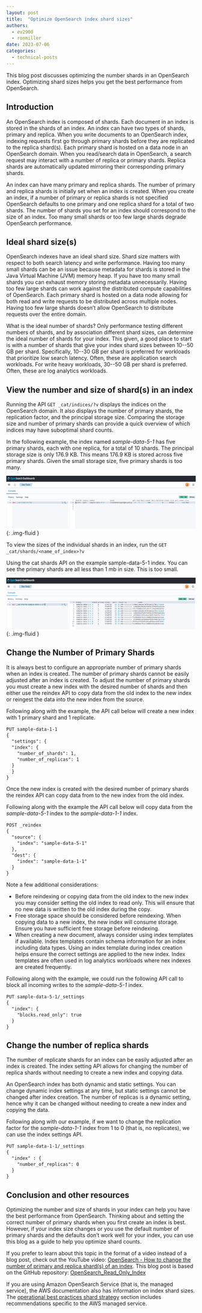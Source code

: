 ```yaml
---
layout: post
title:  "Optimize OpenSearch index shard sizes"
authors:
  - ev2900
  - ronmiller
date: 2023-07-06
categories:
  - technical-posts
---
```


This blog post discusses optimizing the number shards in an OpenSearch index. Optimizing shard sizes helps you get the best performance from OpenSearch.

## Introduction
An OpenSearch index is composed of shards. Each document in an index is stored in the shards of an index. An index can have two types of shards, primary and replica. When you write documents to an OpenSearch index, indexing requests first go through primary shards before they are replicated to the replica shard(s). Each primary shard is hosted on a data node in an OpenSearch domain. When you read/search data in OpenSearch, a search request may interact with a number of replica or primary shards. Replica shards are automatically updated mirroring their corresponding primary shards.

An index can have many primary and replica shards. The number of primary and replica shards is initially set when an index is created. When you create an index, if a number of primary or replica shards is not specified OpenSearch defaults to one primary and one replica shard for a total of two shards. The number of shards you set for an index should correspond to the size of an index. Too many small shards or too few large shards degrade OpenSearch performance.

## Ideal shard size(s)
OpenSearch indexes have an ideal shard size. Shard size matters with respect to both search latency and write performance. Having too many small shards can be an issue because metadata for shards is stored in the Java Virtual Machine (JVM) memory heap. If you have too many small shards you can exhaust memory storing metadata unnecessarily. Having too few large shards can work against the distributed compute capabilities of OpenSearch. Each primary shard is hosted on a data node allowing for both read and write requests to be distributed across multiple nodes. Having too few large shards doesn’t allow OpenSearch to distribute requests over the entire domain.

What is the ideal number of shards? Only performance testing different numbers of shards, and by association different shard sizes, can determine the ideal number of shards for your index. This given, a good place to start is with a number of shards that give your index shard sizes between 10--50 GB per shard. Specifically, 10--30 GB per shard is preferred for workloads that prioritize low search latency. Often, these are application search workloads. For write heavy workloads, 30--50 GB per shard is preferred. Often, these are log analytics workloads.

## View the number and size of shard(s) in an index
Running the API ```GET _cat/indices/?v``` displays the indices on the OpenSearch domain. It also displays the number of primary shards, the replication factor, and the principal storage size. Comparing the storage size and number of primary shards can provide a quick overview of which indices may have suboptimal shard counts.

In the following example, the index named *sample-data-5-1* has five primary shards, each with one replica, for a total of 10 shards. The principal storage size is only 176.9 KB. This means 176.9 KB is stored across five primary shards. Given the small storage size, five primary shards is too many. 

<img src="/assets/media/blog-images/2023-07-06-optimize-index-shard-size/cat_indicies.png" alt="cat/indicies"/>{: .img-fluid }

To view the sizes of the individual shards in an index, run the ```GET _cat/shards/<name_of_index>?v```

Using the cat shards API on the example sample-data-5-1 index. You can see the primary shards are all less than 1 mb in size. This is too small.

<img src="/assets/media/blog-images/2023-07-06-optimize-index-shard-size/cat_shards.png" alt="cat/indicies"/>{: .img-fluid }

## Change the Number of Primary Shards
It is always best to configure an appropriate number of primary shards when an index is created. The number of primary shards cannot be easily adjusted after an index is created. To adjust the number of primary shards you must create a new index with the desired number of shards and then either use the reindex API to copy data from the old index to the new index or reingest the data into the new index from the source.

Following along with the example, the API call below will create a new index with 1 primary shard and 1 replicate.

```
PUT sample-data-1-1
{
  "settings": {
  "index": {
    "number_of_shards": 1,
    "number_of_replicas": 1
  }
  }
}
```

Once the new index is created with the desired number of primary shards the reindex API can copy data from to the new index from the old index.

Following along with the example the API call below will copy data from the *sample-data-5-1* index to the *sample-data-1-1* index.

```
POST _reindex
{
  "source": {
    "index": "sample-data-5-1"
  },
  "dest": {
    "index": "sample-data-1-1"
  }
}
```

Note a few additional considerations:
* Before reindexing or copying data from the old index to the new index you may consider setting the old index to read only. This will ensure that no new data is written to the old index during the copy.
* Free storage space should be considered before reindexing. When copying data to a new index, the new index will consume storage. Ensure you have sufficient free storage before reindexing.
* When creating a new document, always consider using index templates if available. Index templates contain schema information for an index including data types. Using an index template during index creation helps ensure the correct settings are applied to the new index. Index templates are often used in log analytics workloads where nex indexes are created frequently.

Following along with the example, we could run the following API call to block all incoming writes to the *sample-data-5-1* index.

```
PUT sample-data-5-1/_settings
{
  "index": {
    "blocks.read_only": true
  }
}
```

## Change the number of replica shards
The number of replicate shards for an index can be easily adjusted after an index is created. The index setting API allows for changing the number of replica shards without needing to create a new index and copying data.

An OpenSearch index has both dynamic and static settings. You can change dynamic index settings at any time, but static settings cannot be changed after index creation. The number of replicas is a dynamic setting, hence why it can be changed without needing to create a new index and copying the data.

Following along with our example, if we want to change the replication factor for the *sample-data-1-1* index from 1 to 0 (that is, no replicates), we can use the index settings API.

```
PUT sample-data-1-1/_settings
{
  "index" : {
    "number_of_replicas": 0
  }
}
```

## Conclusion and other resources
Optimizing the number and size of shards in your index can help you have the best performance from OpenSearch. Thinking about and setting the correct number of primary shards when you first create an index is best. However, if your index size changes or you use the default number of primary shards and the defaults don’t work well for your index, you can use this blog as a guide to help you optimize shard counts.

If you prefer to learn about this topic in the format of a video instead of a blog post, check out the YouTube video: [OpenSearch - How to change the number of primary and replica shard(s) of an index](https://www.youtube.com/watch?v=xadv93LlbY4). This blog post is based on the GitHub repository: [OpenSearch_Read_Only_Index](https://github.com/ev2900/OpenSearch_Read_Only_Index)

If you are using Amazon OpenSearch Service (that is, the managed service), the AWS documentation also has information on index shard sizes. The [operational best practices shard strategy](https://docs.aws.amazon.com/opensearch-service/latest/developerguide/bp.html#bp-sharding-strategy) section includes recommendations specific to the AWS managed service.